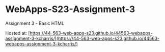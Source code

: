 # WebApps-S23-Assignment-3
Assignment 3 - Basic HTML

Hosted at: [https://44-563-web-apps-s23.github.io/44563-webapps-assignment-3-kcharris/](https://44-563-web-apps-s23.github.io/44563-webapps-assignment-3-kcharris/)
